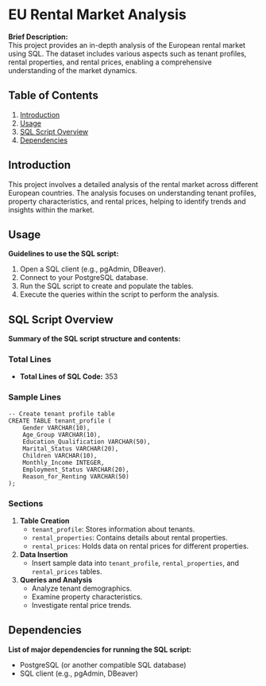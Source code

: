 <!DOCTYPE html>
<html lang="en">
<head>
    <meta charset="UTF-8">
    <meta name="viewport" content="width=device-width, initial-scale=1.0">
</head>
<body>

<h1>EU Rental Market Analysis</h1>

<p><strong>Brief Description:</strong><br>
This project provides an in-depth analysis of the European rental market using SQL. The dataset includes various aspects such as tenant profiles, rental properties, and rental prices, enabling a comprehensive understanding of the market dynamics.</p>

<h2>Table of Contents</h2>
<ol>
    <li><a href="#introduction">Introduction</a></li>
    <li><a href="#usage">Usage</a></li>
    <li><a href="#sql-script-overview">SQL Script Overview</a></li>
    <li><a href="#dependencies">Dependencies</a></li>
</ol>

<h2 id="introduction">Introduction</h2>
<p>This project involves a detailed analysis of the rental market across different European countries. The analysis focuses on understanding tenant profiles, property characteristics, and rental prices, helping to identify trends and insights within the market.</p>

<h2 id="usage">Usage</h2>
<p><strong>Guidelines to use the SQL script:</strong></p>
<ol>
    <li>Open a SQL client (e.g., pgAdmin, DBeaver).</li>
    <li>Connect to your PostgreSQL database.</li>
    <li>Run the SQL script to create and populate the tables.</li>
    <li>Execute the queries within the script to perform the analysis.</li>
</ol>

<h2 id="sql-script-overview">SQL Script Overview</h2>
<p><strong>Summary of the SQL script structure and contents:</strong></p>

<h3>Total Lines</h3>
<ul>
    <li><strong>Total Lines of SQL Code:</strong> 353</li>
</ul>

<h3>Sample Lines</h3>
<pre><code>-- Create tenant profile table
CREATE TABLE tenant_profile (
    Gender VARCHAR(10),
    Age_Group VARCHAR(10),
    Education_Qualification VARCHAR(50),
    Marital_Status VARCHAR(20),
    Children VARCHAR(10),
    Monthly_Income INTEGER,
    Employment_Status VARCHAR(20),
    Reason_for_Renting VARCHAR(50)
);</code></pre>

<h3>Sections</h3>
<ol>
    <li><strong>Table Creation</strong>
        <ul>
            <li><code>tenant_profile</code>: Stores information about tenants.</li>
            <li><code>rental_properties</code>: Contains details about rental properties.</li>
            <li><code>rental_prices</code>: Holds data on rental prices for different properties.</li>
        </ul>
    </li>
    <li><strong>Data Insertion</strong>
        <ul>
            <li>Insert sample data into <code>tenant_profile</code>, <code>rental_properties</code>, and <code>rental_prices</code> tables.</li>
        </ul>
    </li>
    <li><strong>Queries and Analysis</strong>
        <ul>
            <li>Analyze tenant demographics.</li>
            <li>Examine property characteristics.</li>
            <li>Investigate rental price trends.</li>
        </ul>
    </li>
</ol>

<h2 id="dependencies">Dependencies</h2>
<p><strong>List of major dependencies for running the SQL script:</strong></p>
<ul>
    <li>PostgreSQL (or another compatible SQL database)</li>
    <li>SQL client (e.g., pgAdmin, DBeaver)</li>
</ul>

</body>
</html>
